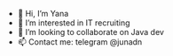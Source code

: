 - 👋 Hi, I’m Yana
- 👀 I’m interested in IT recruiting
- 💞️ I’m looking to collaborate on Java dev
- 📫 Contact me: telegram @junadn

<!---
junadn29/junadn29 is a ✨ special ✨ repository because its `README.md` (this file) appears on your GitHub profile.
You can click the Preview link to take a look at your changes.
--->
